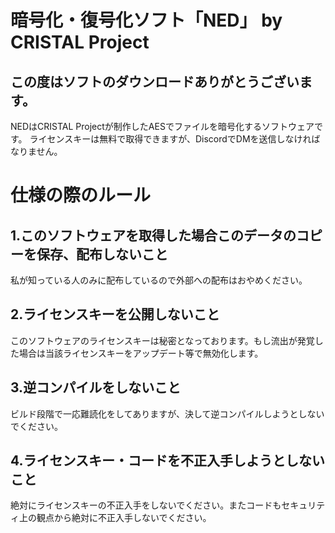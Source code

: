 # 暗号化・復号化ソフト「NED」 by CRISTAL Project
## この度はソフトのダウンロードありがとうございます。
NEDはCRISTAL Projectが制作したAESでファイルを暗号化するソフトウェアです。
ライセンスキーは無料で取得できますが、DiscordでDMを送信しなければなりません。
# 仕様の際のルール
## 1.このソフトウェアを取得した場合このデータのコピーを保存、配布しないこと
私が知っている人のみに配布しているので外部への配布はおやめください。
## 2.ライセンスキーを公開しないこと
このソフトウェアのライセンスキーは秘密となっております。もし流出が発覚した場合は当該ライセンスキーをアップデート等で無効化します。
## 3.逆コンパイルをしないこと
ビルド段階で一応難読化をしてありますが、決して逆コンパイルしようとしないでください。
## 4.ライセンスキー・コードを不正入手しようとしないこと
絶対にライセンスキーの不正入手をしないでください。またコードもセキュリティ上の観点から絶対に不正入手しないでください。



